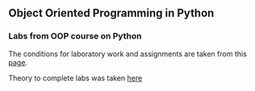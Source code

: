 ## Object Oriented Programming in Python

### Labs from OOP course on Python

The conditions for laboratory work and assignments are taken from this [page](https://github.com/hse-labs/DD-PY2-labs).

Theory to complete labs was taken [here](https://colab.research.google.com/drive/1eQ-8lG0b-eunGyUmM_XLKYsRA9_V0CO3?usp=sharing)
